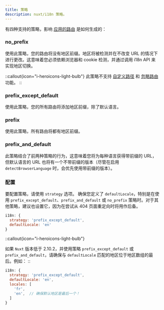 ```yaml
---
title: 策略
description: nuxt/i18n 策略。
---
```


有四种支持的策略，影响 [应用的路由](./routing) 是如何生成的：

### no_prefix

使用此策略，您的路由将没有地区前缀。地区将被检测并在不改变 URL 的情况下进行更改。这意味着您必须依赖浏览器和 cookie 检测，并通过调用 i18n API 来实现地区切换。

::callout{icon="i-heroicons-light-bulb"}
此策略不支持 [自定义路径](./custom-paths) 和 [忽略路由](./ignoring-localized-routes) 功能。
::

### prefix_except_default

使用此策略，您的所有路由将添加地区前缀，除了默认语言。

### prefix

使用此策略，所有路由将都有地区前缀。

### prefix_and_default

此策略结合了前两种策略的行为，这意味着您将为每种语言获得带前缀的 URL，但默认语言的 URL 也将有一个不带前缀的版本（尽管在启用 `detectBrowserLanguage` 时，会优先使用带前缀的版本）。

### 配置

要配置策略，请使用 `strategy` 选项。
确保您定义了 `defaultLocale`，特别是在使用 `prefix_except_default`、`prefix_and_default` 或 `no_prefix` 策略时。对于其他策略，建议也设置它，因为在尝试从 404 页面重定向时将用作后备。

```js {}[nuxt.config.js]
i18n: {
  strategy: 'prefix_except_default',
  defaultLocale: 'en'
}
```

::callout{icon="i-heroicons-light-bulb"}

如果 `Nuxt` 版本低于 2.10.2，并使用策略 `prefix_except_default` 或 `prefix_and_default`，请确保与 `defaultLocale` 匹配的地区位于地区数组的最后。例如：
::

```js {}[nuxt.config.js]
i18n: {
  strategy: 'prefix_except_default',
  defaultLocale: 'en',
  locales: [
    'fr',
    'en',  // 确保默认地区是最后一个！
  ]
}
```